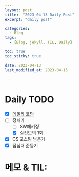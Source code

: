 ```yaml
---
layout: post
title:  "2023-04-13 Daily Post"
excerpt: "daily post"

categories:
  - Blog
tags:
  - [Blog, jekyll, TIL, Daily]

toc: true
toc_sticky: true
 
date: 2023-04-13
last_modified_at: 2023-04-13

---
```


# Daily TODO

- [x] [데일리 코딩](https://urclass.codestates.com/classroom/33)
- [ ] 정처기
	- [ ] SW패키징
	- [x] 실전모의 1회
- [x] CS 포스팅 남은거
- [x] 점심때 준등기

# 메모 & TIL: 


